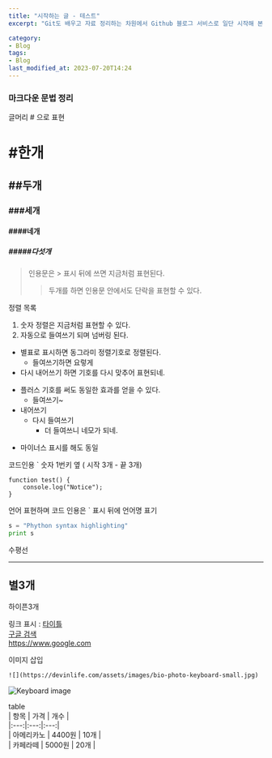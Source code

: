 ```yaml
---
title: "시작하는 글 - 테스트"
excerpt: "Git도 배우고 자료 정리하는 차원에서 Github 블로그 서비스로 일단 시작해 본다."

category:
- Blog
tags:
- Blog
last_modified_at: 2023-07-20T14:24
---
```


### 마크다운 문법 정리  
글머리 # 으로 표현  
# #한개  
## ##두개
### ###세개  
#### ####네개
##### #####다섯개

>인용문은 > 표시 뒤에 쓰면 지금처럼 표현된다.
>> 두개를 하면 인용문 안에서도 단락을 표현할 수 있다.

정렬 목록  
1. 숫자 정렬은 지금처럼 표현할 수 있다.
2. 자동으로 들여쓰기 되며 넘버링 된다.

* 별표로 표시하면 동그라미 정렬기호로 정렬된다.
  * 들여쓰기하면 요렇게
* 다시 내어쓰기 하면 기호를 다시 맞추어 표현되네.

+ 플러스 기호를 써도 동일한 효과를 얻을 수 있다.
  + 들여쓰기~
+ 내어쓰기
  + 다시 들여쓰기 
    + 더 들여쓰니 네모가 되네.

- 마이너스 표시를 해도 동일

코드인용 ` 숫자 1번키 옆 ( 시작 3개 - 끝 3개)
```
function test() {
    console.log("Notice");
}
```

언어 표현하며 코드 인용은 ` 표시 뒤에 언어명 표기
```python
s = "Phython syntax highlighting"
print s
```
수평선
***
별3개
---
하이픈3개

 링크 표시 : [타이틀](링크)  
[구글 검색](https://www.google.com)  
https://www.google.com  

이미지 삽입  
```html
![](https://devinlife.com/assets/images/bio-photo-keyboard-small.jpg)
```
![Keyboard image](https://devinlife.com/assets/images/bio-photo-keyboard-small.jpg)  

table  
| 항목 | 가격 | 개수 |  
|:---:|:---:|:---:|  
| 아메리카노 | 4400원 | 10개 |  
| 카페라떼 | 5000원 | 20개 |   
